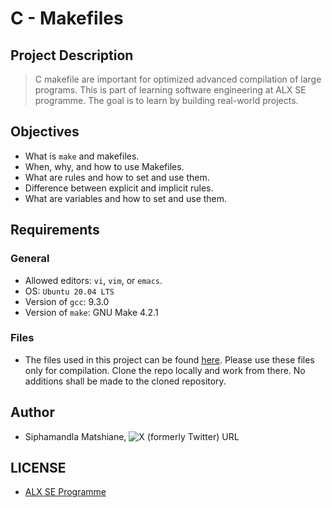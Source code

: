 # C - Makefiles

## Project Description
> C makefile are important for optimized advanced compilation of large programs. This is part of learning software engineering at ALX SE programme. The goal is to learn by building real-world projects.

## Objectives
- What is `make` and makefiles.
- When, why, and how to use Makefiles.
- What are rules and how to set and use them.
- Difference between explicit and implicit rules.
- What are variables and how to set and use them.

## Requirements

### General
- Allowed editors: `vi`, `vim`, or `emacs`.
- OS: `Ubuntu 20.04 LTS`
- Version of `gcc`: 9.3.0
- Version of `make`: GNU Make 4.2.1

### Files
- The files used in this project can be found [here](https://github.com/alx-tools/0x1B.c). Please use these files only for compilation. Clone the repo locally and work from there. No additions shall be made to the cloned repository.


## Author
- Siphamandla Matshiane, ![X (formerly Twitter) URL](https://img.shields.io/twitter/url?url=https%3A%2F%2Ftwitter.com%2Fsbumatshiane916)

## LICENSE
- [ALX SE Programme](https://www.alxafrica.com/software-engineering/)
